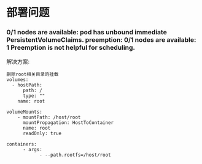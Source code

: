 # 部署问题

### 0/1 nodes are available: pod has unbound immediate PersistentVolumeClaims. preemption: 0/1 nodes are available: 1 Preemption is not helpful for scheduling.
 解决方案:

```plaintext
删除root相关目录的挂载
volumes:
  - hostPath:
	  path: /
	  type: ""
	name: root

volumeMounts:
	- mountPath: /host/root
	  mountPropagation: HostToContainer
	  name: root
	  readOnly: true

containers:
      - args:
      		- --path.rootfs=/host/root
```
